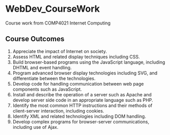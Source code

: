 # WebDev_CourseWork
Course work from COMP4021 Internet Computing

## Course Outcomes
1. Appreciate the impact of Internet on society.
2. Assess HTML and related display techniques including CSS.
3. Build browser-based programs using the JavaScript language, including DHTML and event handling.
4. Program advanced browser display technologies including SVG, and differentiate between the technologies.
5. Develop code for handling communication between web page components such as JavaScript.
6. Install and describe the operation of a server such as Apache and develop server side code in an appropriate language such as PHP.
7. Identify the most common HTTP instructions and their methods of client-server interaction, including cookies.
8. Identify XML and related technologies including DOM handling.
9. Develop complex programs for browser-server communications, including use of Ajax.
